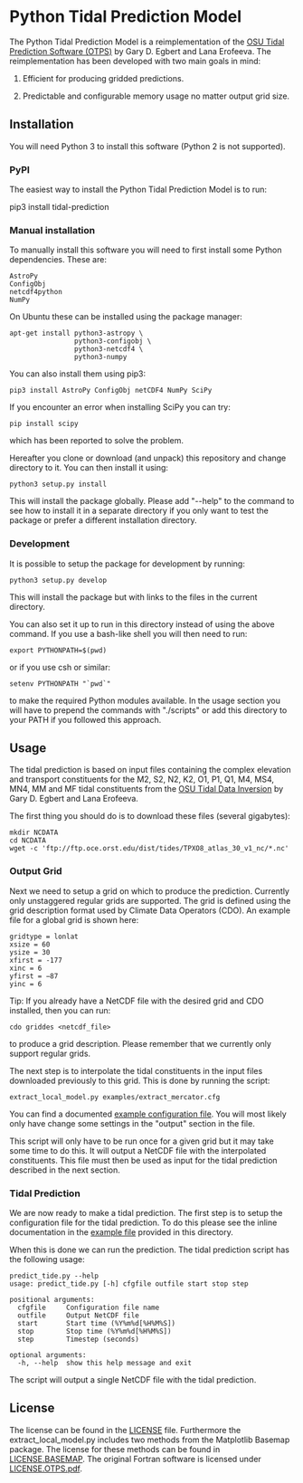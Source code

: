 # Python Tidal Prediction Model 

The Python Tidal Prediction Model is a reimplementation of the
[OSU Tidal Prediction Software (OTPS)](http://volkov.oce.orst.edu/tides/otps.html)
by Gary D. Egbert and Lana Erofeeva. The reimplementation has 
been developed with two main goals in mind:

1. Efficient for producing gridded predictions.

2. Predictable and configurable memory usage no matter output grid size.

## Installation

You will need Python 3 to install this software (Python 2 is not supported).

### PyPI

The easiest way to install the Python Tidal Prediction Model is to run:

pip3 install tidal-prediction

### Manual installation
To manually install this software you will need to first install some
Python dependencies. These are:

```
AstroPy
ConfigObj
netcdf4python
NumPy
```

On Ubuntu these can be installed using the package manager:

```
apt-get install python3-astropy \
                python3-configobj \
                python3-netcdf4 \
                python3-numpy
```

You can also install them using pip3:

```
pip3 install AstroPy ConfigObj netCDF4 NumPy SciPy
```

If you encounter an error when installing SciPy you can try:

```
pip install scipy
```

which has been reported to solve the problem.

Hereafter you clone or download (and unpack) this repository and change
directory to it. You can then install it using:

```
python3 setup.py install
```

This will install the package globally. Please add "--help" to the command
to see how to install it in a separate directory if you only want to test
the package or prefer a different installation directory.

### Development

It is possible to setup the package for development by running:

```
python3 setup.py develop
```

This will install the package but with links to the files in the current
directory.

You can also set it up to run in this directory instead of using the above
command. If you use a bash-like shell you will then need to run:

```
export PYTHONPATH=$(pwd)
```

or if you use csh or similar:

```
setenv PYTHONPATH "`pwd`"
```

to make the required Python modules available. In the usage section you will
have to prepend the commands with "./scripts" or add this directory to your
PATH if you followed this approach.

## Usage

The tidal prediction is based on input files containing the complex elevation
and transport constituents for the M2, S2, N2, K2, O1, P1, Q1, M4, MS4, MN4,
MM and MF tidal constituents from the [OSU Tidal Data Inversion](http://volkov.oce.orst.edu/tides/)
by Gary D. Egbert and Lana Erofeeva.

The first thing you should do is to download these files (several gigabytes):

```
mkdir NCDATA
cd NCDATA
wget -c 'ftp://ftp.oce.orst.edu/dist/tides/TPXO8_atlas_30_v1_nc/*.nc'
```

### Output Grid

Next we need to setup a grid on which to produce the prediction.
Currently only unstaggered regular grids are supported. The grid is defined
using the grid description format used by Climate Data Operators (CDO). An
example file for a global grid is shown here:

```
gridtype = lonlat
xsize = 60
ysize = 30
xfirst = -177
xinc = 6
yfirst = −87
yinc = 6
```

Tip: If you already have a NetCDF file with the desired grid and CDO installed,
then you can run:

```
cdo griddes <netcdf_file>
```

to produce a grid description. Please remember that we currently only support
regular grids.

The next step is to interpolate the tidal constituents in the input files
downloaded previously to this grid. This is done by running the script:

```
extract_local_model.py examples/extract_mercator.cfg
```

You can find a documented [example configuration file](examples/extract_mercator.cfg).
You will most likely only have change some settings in the
"output" section in the file.

This script will only have to be run once for a given grid but it may
take some time to do this. It will output a NetCDF file with the
interpolated constituents. This file must then be used as input for the
tidal prediction described in the next section.

### Tidal Prediction

We are now ready to make a tidal prediction. The first step is to setup
the configuration file for the tidal prediction. To do this please see
the inline documentation in the [example file](examples/tides_mercator.cfg)
provided in this directory.

When this is done we can run the prediction. The tidal prediction script has the
following usage:

```
predict_tide.py --help
usage: predict_tide.py [-h] cfgfile outfile start stop step

positional arguments:
  cfgfile     Configuration file name
  outfile     Output NetCDF file
  start       Start time (%Y%m%d[%H%M%S])
  stop        Stop time (%Y%m%d[%H%M%S])
  step        Timestep (seconds)

optional arguments:
  -h, --help  show this help message and exit
```

The script will output a single NetCDF file with the tidal prediction.

## License

The license can be found in the [LICENSE](LICENSE) file. Furthermore the
extract_local_model.py includes two methods from the Matplotlib Basemap
package. The license for these methods can be found in
[LICENSE.BASEMAP](LICENSE.BASEMAP). The original Fortran
software is licensed under [LICENSE.OTPS.pdf](LICENSE.OTPS.pdf).
